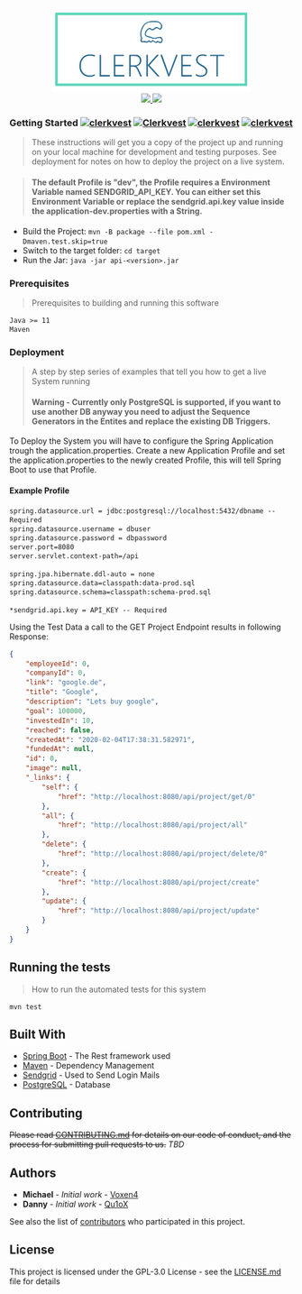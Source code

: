 

<p align="center">
  <a href="https://github.com/clerkvest">
    <img alt="Clerkvest" title="Clerkvest" src=".github/images/Clerkvest_Github_Readme.png" width="350">
  </a>
  <br>
  <a href="https://github.com/Clerkvest/Clerkvest-API">
    <img src="https://img.shields.io/github/workflow/status/clerkvest/Clerkvest-API/Java CI?logo=github" />
  </a>     
  <a href="https://www.codacy.com/manual/Qu1oX/Clerkvest-API?utm_source=github.com&amp;utm_medium=referral&amp;utm_content=Clerkvest/Clerkvest-API&amp;utm_campaign=Badge_Grade">
    <img src="https://api.codacy.com/project/badge/Grade/799152399e2b4aa19d53293d0aa6f1ab" />
  </a>
</p>

### Getting Started [![clerkvest](https://img.shields.io/badge/Java-Spring-blue?logo=java&logoColor=White)](https://github.com/clerkvest/clerkvest-api) [![Clerkvest](https://img.shields.io/github/license/clerkvest/clerkvest-api)](https://github.com/clerkvest/clerkvest-api) [![clerkvest](https://img.shields.io/github/v/release/clerkvest/clerkvest-api?label=stable)](https://github.com/clerkvest/clerkvest-api) [![clerkvest](https://img.shields.io/github/v/release/clerkvest/clerkvest?include_prereleases&label=beta)](https://github.com/clerkvest/clerkvest-api)
> These instructions will get you a copy of the project up and running on your local machine for development and testing purposes. See     deployment for notes on how to deploy the project on a live system.

> #### The default Profile is "dev", the Profile requires a Environment Variable named SENDGRID_API_KEY. You can either set this Environment Variable or replace the sendgrid.api.key value inside the application-dev.properties with a String.

- Build the Project: `mvn -B package --file pom.xml -Dmaven.test.skip=true`
- Switch to the target folder: `cd target`
- Run the Jar: `java -jar api-<version>.jar`

### Prerequisites
> Prerequisites to building and running this software

```
Java >= 11
Maven
```

### Deployment

> A step by step series of examples that tell you how to get a live System running
> #### Warning - Currently only PostgreSQL is supported, if you want to use another DB anyway you need to adjust the Sequence Generators in the Entites and replace the existing DB Triggers.

To Deploy the System you will have to configure the Spring Application trough the application.properties. Create a new Application Profile and set the application.properties to the newly created Profile, this will tell Spring Boot to use that Profile.
#### Example  Profile 
```
spring.datasource.url = jdbc:postgresql://localhost:5432/dbname -- Required
spring.datasource.username = dbuser
spring.datasource.password = dbpassword
server.port=8080  
server.servlet.context-path=/api
  
spring.jpa.hibernate.ddl-auto = none  
spring.datasource.data=classpath:data-prod.sql  
spring.datasource.schema=classpath:schema-prod.sql

*sendgrid.api.key = API_KEY -- Required
```

Using the Test Data a call to the GET Project Endpoint results in following Response:
```json
{
    "employeeId": 0,
    "companyId": 0,
    "link": "google.de",
    "title": "Google",
    "description": "Lets buy google",
    "goal": 100000,
    "investedIn": 10,
    "reached": false,
    "createdAt": "2020-02-04T17:38:31.582971",
    "fundedAt": null,
    "id": 0,
    "image": null,
    "_links": {
        "self": {
            "href": "http://localhost:8080/api/project/get/0"
        },
        "all": {
            "href": "http://localhost:8080/api/project/all"
        },
        "delete": {
            "href": "http://localhost:8080/api/project/delete/0"
        },
        "create": {
            "href": "http://localhost:8080/api/project/create"
        },
        "update": {
            "href": "http://localhost:8080/api/project/update"
        }
    }
}
```
## Running the tests
> How to run the automated tests for this system

    mvn test

## Built With

* [Spring Boot](https://docs.spring.io/spring-boot/docs/2.2.4.RELEASE/reference/html/) - The Rest framework used
* [Maven](https://maven.apache.org/) - Dependency Management
* [Sendgrid](https://sendgrid.com/) - Used to Send Login Mails
* [PostgreSQL](https://www.postgresql.org/docs/) - Database

## Contributing

~~Please read [CONTRIBUTING.md](https://gist.github.com/PurpleBooth/b24679402957c63ec426) for details on our code of conduct, and the process for submitting pull requests to us.~~ *TBD*

## Authors

* **Michael** - *Initial work* - [Voxen4]([https://github.com/Voxen4](https://github.com/Voxen4))
* **Danny** - *Initial work* - [Qu1oX]([[https://github.com/Qu1oX](https://github.com/Qu1oX)](https://github.com/Qu1oX))

See also the list of [contributors]([https://github.com/Clerkvest/Clerkvest-API/graphs/contributors](https://github.com/Clerkvest/Clerkvest-API/graphs/contributors)) who participated in this project.

## License

This project is licensed under the GPL-3.0 License - see the [LICENSE.md](LICENSE.md) file for details
